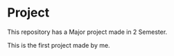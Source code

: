 # Project
This repository has a Major project made in 2 Semester. 

This is the first project made by me.

